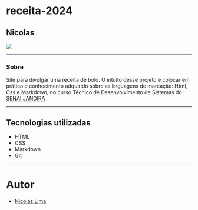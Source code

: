 # receita-2024

## Nicolas

![](./Captura%20de%20Tela%202024-09-04%20às%2010.09.00.png)

---
### Sobre
Site para divulgar uma receita de bolo. O intuito desse projeto é colocar em prática o conhecimento adquirido sobre as linguagens de marcação: Html, Css e Markdown, no curso Técnico de Desenvolvimento de Sistemas do [SENAI JANDIRA](https://sp.senai.br/unidade/jandira/)

---
## Tecnologias utilizadas
- HTML
- CSS
- Markdown
- Git

---
# Autor
- [Nicolas Lima](https://github.com/n1ckzao)
